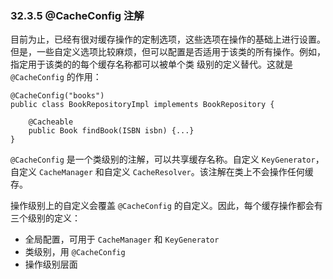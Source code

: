 ### 32.3.5 @CacheConfig 注解
目前为止，已经有很对缓存操作的定制选项，这些选项在操作的基础上进行设置。但是，一些自定义选项比较麻烦，但可以配置是否适用于该类的所有操作。例如，指定用于该类的的每个缓存名称都可以被单个类 级别的定义替代。这就是 `@CacheConfig` 的作用：

```
@CacheConfig("books")
public class BookRepositoryImpl implements BookRepository {

	@Cacheable
	public Book findBook(ISBN isbn) {...}
}
```

`@CacheConfig` 是一个类级别的注解，可以共享缓存名称。自定义 `KeyGenerator`，自定义 `CacheManager` 和自定义 `CacheResolver`。该注解在类上不会操作任何缓存。

操作级别上的自定义会覆盖 `@CacheConfig` 的自定义。因此，每个缓存操作都会有三个级别的定义：

- 全局配置，可用于 `CacheManager` 和 `KeyGenerator`
- 类级别，用 `@CacheConfig`
- 操作级别层面


